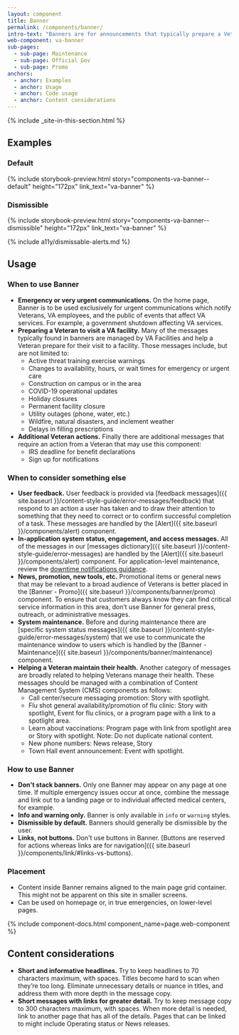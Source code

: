 ```yaml
---
layout: component
title: Banner
permalink: /components/banner/
intro-text: "Banners are for announcements that typically prepare a Veteran to visit a VA facility or to help them maintain their health. Banners appear at the top of the page, below the header and navigation components."
web-component: va-banner
sub-pages:
  - sub-page: Maintenance
  - sub-page: Official Gov
  - sub-page: Promo
anchors:
  - anchor: Examples
  - anchor: Usage
  - anchor: Code usage
  - anchor: Content considerations
---
```


{% include _site-in-this-section.html %}

## Examples

### Default

{% include storybook-preview.html story="components-va-banner--default" height="172px" link_text="va-banner" %}

### Dismissible

{% include storybook-preview.html story="components-va-banner--dismissible" height="172px" link_text="va-banner" %}

{% include a11y/dismissable-alerts.md %}


## Usage

### When to use Banner

* **Emergency or very urgent communications.** On the home page, Banner is to be used exclusively for urgent communications which notify Veterans, VA employees, and the public of events that affect VA services. For example, a government shutdown affecting VA services.
* **Preparing a Veteran to visit a VA facility.** Many of the messages typically found in banners are managed by VA Facilities and help a Veteran prepare for their visit to a facility. Those messages include, but are not limited to:
  * Active threat training exercise warnings
  * Changes to availability, hours, or wait times for emergency or urgent care
  * Construction on campus or in the area
  * COVID-19 operational updates
  * Holiday closures
  * Permanent facility closure
  * Utility outages (phone, water, etc.)
  * Wildfire, natural disasters, and inclement weather
  * Delays in filling prescriptions
* **Additional Veteran actions.** Finally there are additional messages that require an action from a Veteran that may use this component:
  * IRS deadline for benefit declarations
  * Sign up for notifications

### When to consider something else

* **User feedback.** User feedback is provided via [feedback messages]({{ site.baseurl }}/content-style-guide/error-messages/feedback) that respond to an action a user has taken and to draw their attention to something that they need to correct or to confirm successful completion of a task. These messages are handled by the [Alert]({{ site.baseurl }}/components/alert) component.
* **In-application system status, engagement, and access messages.** All of the messages in our [messages dictionary]({{ site.baseurl }}/content-style-guide/error-messages) are handled by the [Alert]({{ site.baseurl }}/components/alert) component. For application-level maintenance, review the [downtime notifications guidance](https://depo-platform-documentation.scrollhelp.site/developer-docs/downtime-notifications).
* **News, promotion, new tools, etc.** Promotional items or general news that may be relevant to a broad audience of Veterans is better placed in the [Banner - Promo]({{ site.baseurl }}/components/banner/promo) component. To ensure that customers always know they can find critical service information in this area, don’t use Banner for general press, outreach, or administrative messages.
* **System maintenance.** Before and during maintenance there are [specific system status messages]({{ site.baseurl }}/content-style-guide/error-messages/system) that we use to communicate the maintenance window to users which is handled by the [Banner - Maintenance]({{ site.baseurl }}/components/banner/maintenance) component. 
* **Helping a Veteran maintain their health.** Another category of messages are broadly related to helping Veterans manage their health. These messages should be managed with a combination of Content Management System (CMS) components as follows:
  * Call center/secure messaging promotion: Story with spotlight.
  * Flu shot general availability/promotion of flu clinic: Story with spotlight, Event for flu clinics, or a program page with a link to a spotlight area.
  * Learn about vaccinations: Program page with link from spotlight area or Story with spotlight. Note: Do not duplicate national content.
  * New phone numbers: News release, Story
  * Town Hall event announcement: Event with spotlight.

### How to use Banner

* **Don't stack banners.** Only one Banner may appear on any page at one time. If multiple emergency issues occur at once, combine the message and link out to a landing page or to individual affected medical centers, for example.
* **Info and warning only.** Banner is only available in `info` or `warning` styles.
* **Dismissible by default.** Banners should generally be dismissible by the user.
* **Links, not buttons.** Don't use buttons in Banner. [Buttons are reserved for actions whereas links are for navigation]({{ site.baseurl }}/components/link/#links-vs-buttons).

### Placement

* Content inside Banner remains aligned to the main page grid container. This might not be apparent on this site in smaller screens.
* Can be used on homepage or, in true emergencies, on lower-level pages.

{% include component-docs.html component_name=page.web-component %}

## Content considerations

* **Short and informative headlines.** Try to keep headlines to 70 characters maximum, with spaces. Titles become hard to scan when they’re too long. Eliminate unnecessary details or nuance in titles, and address them with more depth in the message copy.
* **Short messages with links for greater detail.** Try to keep message copy to 300 characters maximum, with spaces. When more detail is needed, link to another page that has all of the details. Pages that can be linked to might include Operating status or News releases.